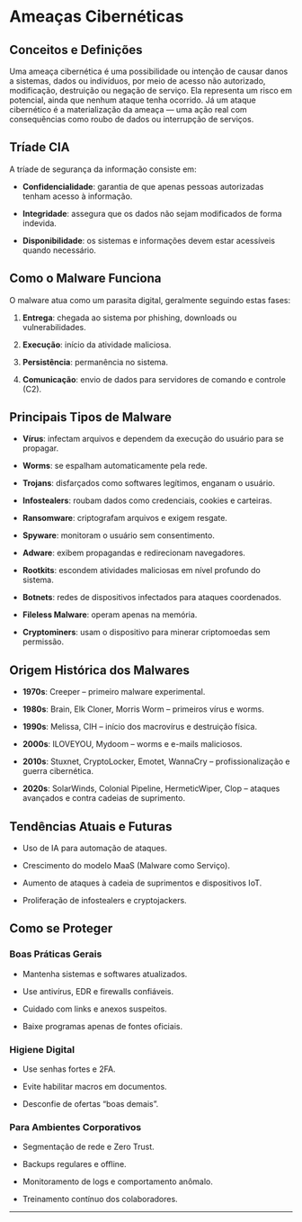   

# Ameaças Cibernéticas

  

## Conceitos e Definições

  

Uma ameaça cibernética é uma possibilidade ou intenção de causar danos a sistemas, dados ou indivíduos, por meio de acesso não autorizado, modificação, destruição ou negação de serviço. Ela representa um risco em potencial, ainda que nenhum ataque tenha ocorrido. Já um ataque cibernético é a materialização da ameaça — uma ação real com consequências como roubo de dados ou interrupção de serviços.

  

## Tríade CIA

  

A tríade de segurança da informação consiste em:

  

- **Confidencialidade**: garantia de que apenas pessoas autorizadas tenham acesso à informação.

- **Integridade**: assegura que os dados não sejam modificados de forma indevida.

- **Disponibilidade**: os sistemas e informações devem estar acessíveis quando necessário.

  

## Como o Malware Funciona

  

O malware atua como um parasita digital, geralmente seguindo estas fases:

  

1. **Entrega**: chegada ao sistema por phishing, downloads ou vulnerabilidades.

2. **Execução**: início da atividade maliciosa.

3. **Persistência**: permanência no sistema.

4. **Comunicação**: envio de dados para servidores de comando e controle (C2).

  

## Principais Tipos de Malware

  

- **Vírus**: infectam arquivos e dependem da execução do usuário para se propagar.

- **Worms**: se espalham automaticamente pela rede.

- **Trojans**: disfarçados como softwares legítimos, enganam o usuário.

- **Infostealers**: roubam dados como credenciais, cookies e carteiras.

- **Ransomware**: criptografam arquivos e exigem resgate.

- **Spyware**: monitoram o usuário sem consentimento.

- **Adware**: exibem propagandas e redirecionam navegadores.

- **Rootkits**: escondem atividades maliciosas em nível profundo do sistema.

- **Botnets**: redes de dispositivos infectados para ataques coordenados.

- **Fileless Malware**: operam apenas na memória.

- **Cryptominers**: usam o dispositivo para minerar criptomoedas sem permissão.

  

## Origem Histórica dos Malwares

  

- **1970s**: Creeper – primeiro malware experimental.

- **1980s**: Brain, Elk Cloner, Morris Worm – primeiros vírus e worms.

- **1990s**: Melissa, CIH – início dos macrovírus e destruição física.

- **2000s**: ILOVEYOU, Mydoom – worms e e-mails maliciosos.

- **2010s**: Stuxnet, CryptoLocker, Emotet, WannaCry – profissionalização e guerra cibernética.

- **2020s**: SolarWinds, Colonial Pipeline, HermeticWiper, Clop – ataques avançados e contra cadeias de suprimento.

  

## Tendências Atuais e Futuras

  

- Uso de IA para automação de ataques.

- Crescimento do modelo MaaS (Malware como Serviço).

- Aumento de ataques à cadeia de suprimentos e dispositivos IoT.

- Proliferação de infostealers e cryptojackers.

  

## Como se Proteger

  

### Boas Práticas Gerais

  

- Mantenha sistemas e softwares atualizados.

- Use antivírus, EDR e firewalls confiáveis.

- Cuidado com links e anexos suspeitos.

- Baixe programas apenas de fontes oficiais.

  

### Higiene Digital

  

- Use senhas fortes e 2FA.

- Evite habilitar macros em documentos.

- Desconfie de ofertas “boas demais”.

  

### Para Ambientes Corporativos

  

- Segmentação de rede e Zero Trust.

- Backups regulares e offline.

- Monitoramento de logs e comportamento anômalo.

- Treinamento contínuo dos colaboradores.

  

---